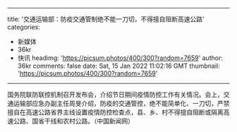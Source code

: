 
---
title: '交通运输部：防疫交通管制绝不能一刀切，不得擅自阻断高速公路'
categories: 
 - 新媒体
 - 36kr
 - 快讯
headimg: 'https://picsum.photos/400/300?random=7659'
author: 36kr
comments: false
date: Sat, 15 Jan 2022 11:02:16 GMT
thumbnail: 'https://picsum.photos/400/300?random=7659'
---

<div>   
国务院联防联控机制召开发布会，介绍节日期间疫情防控工作有关情况。会上，交通运输部应急办副主任周旻介绍，防疫的交通管控，绝不能简单化、一刀切，严禁擅自在高速公路省界主线设置疫情防控检查点，县、乡、村不得擅自阻断或隔离高速公路、国省干线和农村公路。（中国新闻网）  
</div>
            